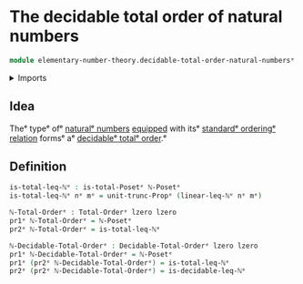 # The decidable total order of natural numbers

```agda
module elementary-number-theory.decidable-total-order-natural-numbersᵉ where
```

<details><summary>Imports</summary>

```agda
open import elementary-number-theory.inequality-natural-numbersᵉ

open import foundation.dependent-pair-typesᵉ
open import foundation.propositional-truncationsᵉ
open import foundation.universe-levelsᵉ

open import order-theory.decidable-total-ordersᵉ
open import order-theory.total-ordersᵉ
```

</details>

## Idea

Theᵉ typeᵉ ofᵉ [naturalᵉ numbers](elementary-number-theory.natural-numbers.mdᵉ)
[equipped](foundation.structure.mdᵉ) with itsᵉ
[standardᵉ orderingᵉ relation](elementary-number-theory.inequality-natural-numbers.mdᵉ)
formsᵉ aᵉ [decidableᵉ totalᵉ order](order-theory.decidable-total-orders.md).ᵉ

## Definition

```agda
is-total-leq-ℕᵉ : is-total-Posetᵉ ℕ-Posetᵉ
is-total-leq-ℕᵉ nᵉ mᵉ = unit-trunc-Propᵉ (linear-leq-ℕᵉ nᵉ mᵉ)

ℕ-Total-Orderᵉ : Total-Orderᵉ lzero lzero
pr1ᵉ ℕ-Total-Orderᵉ = ℕ-Posetᵉ
pr2ᵉ ℕ-Total-Orderᵉ = is-total-leq-ℕᵉ

ℕ-Decidable-Total-Orderᵉ : Decidable-Total-Orderᵉ lzero lzero
pr1ᵉ ℕ-Decidable-Total-Orderᵉ = ℕ-Posetᵉ
pr1ᵉ (pr2ᵉ ℕ-Decidable-Total-Orderᵉ) = is-total-leq-ℕᵉ
pr2ᵉ (pr2ᵉ ℕ-Decidable-Total-Orderᵉ) = is-decidable-leq-ℕᵉ
```